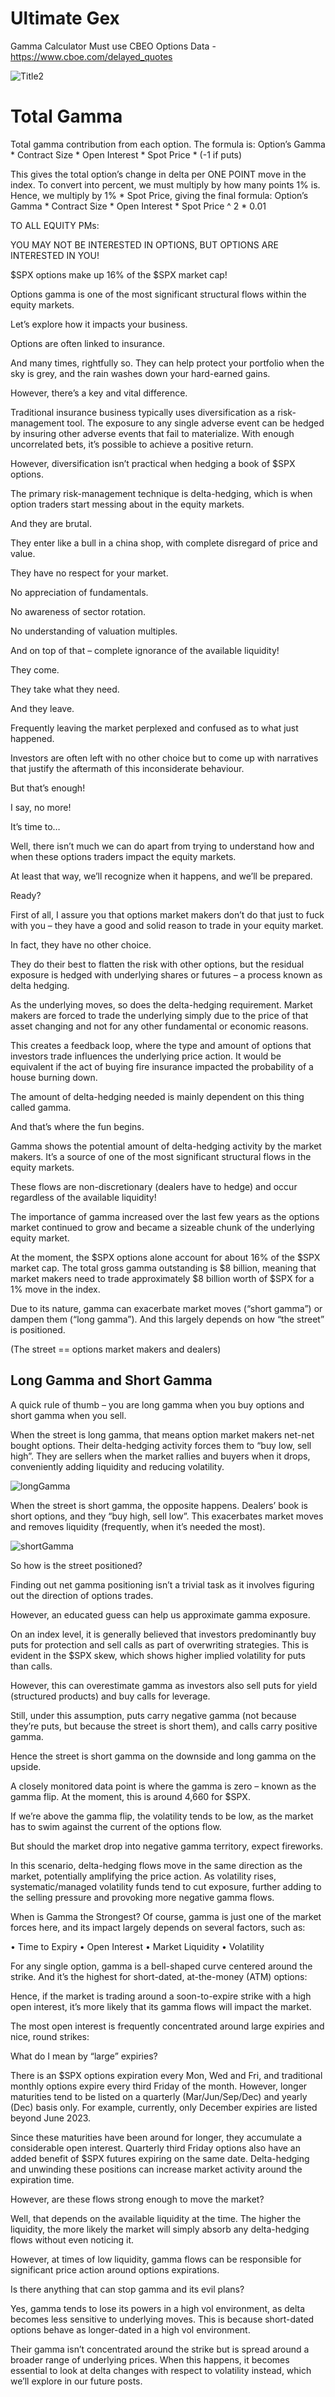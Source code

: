 # Ultimate Gex
Gamma Calculator 
Must use CBEO Options Data - https://www.cboe.com/delayed_quotes

![Title2](https://github.com/sunnychase/ultimategex/assets/144634772/88075bf2-7b6c-41d3-88f6-cfe4b1efc5b1)


# Total Gamma
Total gamma contribution from each option. The formula is:
Option’s Gamma * Contract Size * Open Interest * Spot Price * (-1 if puts)

This gives the total option’s change in delta per ONE POINT move in the index. To convert into percent, we must multiply by how many points 1% is. Hence, we multiply by 1% * Spot Price, giving the final formula:
Option’s Gamma * Contract Size * Open Interest * Spot Price ^ 2 * 0.01


TO ALL EQUITY PMs:

YOU MAY NOT BE INTERESTED IN OPTIONS, BUT OPTIONS ARE INTERESTED IN YOU!

$SPX options make up 16% of the $SPX market cap!

Options gamma is one of the most significant structural flows within the equity markets.

Let’s explore how it impacts your business.



Options are often linked to insurance.

And many times, rightfully so. They can help protect your portfolio when the sky is grey, and the rain washes down your hard-earned gains.

However, there’s a key and vital difference.

Traditional insurance business typically uses diversification as a risk-management tool. The exposure to any single adverse event can be hedged by insuring other adverse events that fail to materialize. With enough uncorrelated bets, it’s possible to achieve a positive return.

However, diversification isn’t practical when hedging a book of $SPX options.

The primary risk-management technique is delta-hedging, which is when option traders start messing about in the equity markets.

And they are brutal.

They enter like a bull in a china shop, with complete disregard of price and value.

They have no respect for your market.

No appreciation of fundamentals.

No awareness of sector rotation.

No understanding of valuation multiples.

And on top of that – complete ignorance of the available liquidity!

They come.

They take what they need.

And they leave.

Frequently leaving the market perplexed and confused as to what just happened.

Investors are often left with no other choice but to come up with narratives that justify the aftermath of this inconsiderate behaviour.

But that’s enough!

I say, no more!

It’s time to…

Well, there isn’t much we can do apart from trying to understand how and when these options traders impact the equity markets.

At least that way, we’ll recognize when it happens, and we’ll be prepared.

Ready?

First of all, I assure you that options market makers don’t do that just to fuck with you – they have a good and solid reason to trade in your equity market.

In fact, they have no other choice.



They do their best to flatten the risk with other options, but the residual exposure is hedged with underlying shares or futures – a process known as delta hedging.

As the underlying moves, so does the delta-hedging requirement. Market makers are forced to trade the underlying simply due to the price of that asset changing and not for any other fundamental or economic reasons.

This creates a feedback loop, where the type and amount of options that investors trade influences the underlying price action. It would be equivalent if the act of buying fire insurance impacted the probability of a house burning down.

The amount of delta-hedging needed is mainly dependent on this thing called gamma.

And that’s where the fun begins.

Gamma shows the potential amount of delta-hedging activity by the market makers. It’s a source of one of the most significant structural flows in the equity markets.

These flows are non-discretionary (dealers have to hedge) and occur regardless of the available liquidity!

The importance of gamma increased over the last few years as the options market continued to grow and became a sizeable chunk of the underlying equity market.

At the moment, the $SPX options alone account for about 16% of the $SPX market cap. The total gross gamma outstanding is $8 billion, meaning that market makers need to trade approximately $8 billion worth of $SPX for a 1% move in the index.

Due to its nature, gamma can exacerbate market moves (“short gamma”) or dampen them (“long gamma”). And this largely depends on how “the street” is positioned.

(The street == options market makers and dealers)

## Long Gamma and Short Gamma

A quick rule of thumb – you are long gamma when you buy options and short gamma when you sell.

When the street is long gamma, that means option market makers net-net bought options. Their delta-hedging activity forces them to “buy low, sell high”. They are sellers when the market rallies and buyers when it drops, conveniently adding liquidity and reducing volatility.

![longGamma](https://github.com/sunnychase/ultimategex/assets/144634772/b0cfba2e-81b9-4dad-b992-9db006bea020)

When the street is short gamma, the opposite happens. Dealers’ book is short options, and they “buy high, sell low”. This exacerbates market moves and removes liquidity (frequently, when it’s needed the most).

![shortGamma](https://github.com/sunnychase/ultimategex/assets/144634772/81895621-44a0-4f11-8d72-d907c3ea1a71)

So how is the street positioned?

Finding out net gamma positioning isn’t a trivial task as it involves figuring out the direction of options trades.

However, an educated guess can help us approximate gamma exposure.

On an index level, it is generally believed that investors predominantly buy puts for protection and sell calls as part of overwriting strategies. This is evident in the $SPX skew, which shows higher implied volatility for puts than calls.



However, this can overestimate gamma as investors also sell puts for yield (structured products) and buy calls for leverage.

Still, under this assumption, puts carry negative gamma (not because they’re puts, but because the street is short them), and calls carry positive gamma.

Hence the street is short gamma on the downside and long gamma on the upside.

A closely monitored data point is where the gamma is zero – known as the gamma flip. At the moment, this is around 4,660 for $SPX.



If we’re above the gamma flip, the volatility tends to be low, as the market has to swim against the current of the options flow.

But should the market drop into negative gamma territory, expect fireworks.

In this scenario, delta-hedging flows move in the same direction as the market, potentially amplifying the price action. As volatility rises, systematic/managed volatility funds tend to cut exposure, further adding to the selling pressure and provoking more negative gamma flows.

When is Gamma the Strongest?
Of course, gamma is just one of the market forces here, and its impact largely depends on several factors, such as:

• Time to Expiry
• Open Interest
• Market Liquidity
• Volatility

For any single option, gamma is a bell-shaped curve centered around the strike. And it’s the highest for short-dated, at-the-money (ATM) options:



Hence, if the market is trading around a soon-to-expire strike with a high open interest, it’s more likely that its gamma flows will impact the market.

The most open interest is frequently concentrated around large expiries and nice, round strikes:



What do I mean by “large” expiries?

There is an $SPX options expiration every Mon, Wed and Fri, and traditional monthly options expire every third Friday of the month. However, longer maturities tend to be listed on a quarterly (Mar/Jun/Sep/Dec) and yearly (Dec) basis only. For example, currently, only December expiries are listed beyond June 2023.

Since these maturities have been around for longer, they accumulate a considerable open interest. Quarterly third Friday options also have an added benefit of $SPX futures expiring on the same date. Delta-hedging and unwinding these positions can increase market activity around the expiration time.

However, are these flows strong enough to move the market?

Well, that depends on the available liquidity at the time. The higher the liquidity, the more likely the market will simply absorb any delta-hedging flows without even noticing it.

However, at times of low liquidity, gamma flows can be responsible for significant price action around options expirations.

Is there anything that can stop gamma and its evil plans?

Yes, gamma tends to lose its powers in a high vol environment, as delta becomes less sensitive to underlying moves. This is because short-dated options behave as longer-dated in a high vol environment.

Their gamma isn’t concentrated around the strike but is spread around a broader range of underlying prices. When this happens, it becomes essential to look at delta changes with respect to volatility instead, which we’ll explore in our future posts.
